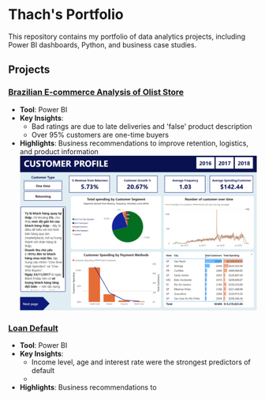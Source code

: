# Thach's Portfolio
This repository contains my portfolio of data analytics projects, including Power BI dashboards, Python, and business case studies. 
## Projects 
### [Brazilian E-commerce Analysis of Olist Store](./projects/brazilian-ecommerce)
- **Tool**: Power BI
- **Key Insights**: 
  - Bad ratings are due to late deliveries and 'false' product description
  - Over 95% customers are one-time buyers
- **Highlights**: Business recommendations to improve retention, logistics, and product information  
![Dashboard Preview](./projects/brazilian-ecommerce/brazil_customer_pro.png)
### [Loan Default](./projects/loan-default)
- **Tool**: Power BI
- **Key Insights**: 
  - Income level, age and interest rate were the strongest predictors of default
  - 
- **Highlights**: Business recommendations to   
